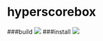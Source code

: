 # hyperscorebox
###build
<img src="https://i.gyazo.com/1a9c168ee525ce3e9ac0d860991e40f2.gif">
###install
<img src="https://i.gyazo.com/9aabb4c3a04681732675071833283c4d.gif">

